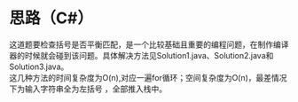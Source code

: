 # 思路（C#）
这道题要检查括号是否平衡匹配，是一个比较基础且重要的编程问题，在制作编译器的时候就会碰到该问题。具体解决方法见Solution1.java、Solution2.java和Solution3.java。  
这几种方法的时间复杂度为O(n),对应一遍for循环；空间复杂度为O(n)，最差情况下为输入字符串全为左括号
，全部推入栈中。